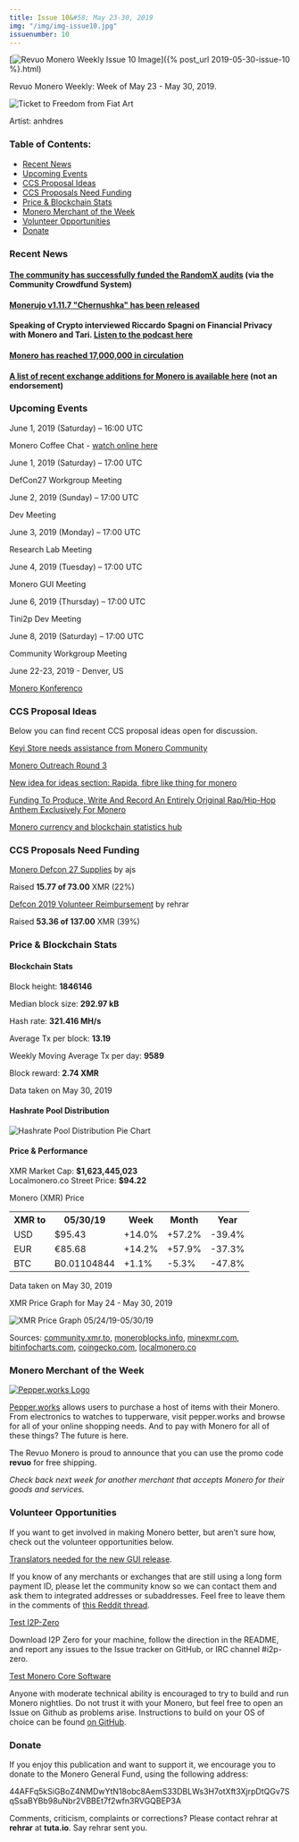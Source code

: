 ```yaml
---
title: Issue 10&#58; May 23-30, 2019
img: "/img/img-issue10.jpg"
issuenumber: 10
---
```

[<img src="/img/img-issue10.jpg" alt="Revuo Monero Weekly Issue 10 Image">]({% post_url 2019-05-30-issue-10 %}.html)

Revuo Monero Weekly: Week of May 23 - May 30, 2019.
<!--more-->

<img src="/img/monerokeytofreedom.jpg" alt="Ticket to Freedom from Fiat Art">
<p class="note">Artist: anhdres</p>

<h3>Table of Contents:</h3>
<ul class="contents">
    <li><a href="#news">Recent News</a></li>
    <li><a href="#events">Upcoming Events</a></li>
    <li><a href="#ideas">CCS Proposal Ideas</a></li>
    <li><a href="#proposals">CCS Proposals Need Funding</a></li>
    <li><a href="#stats">Price & Blockchain Stats</a></li>
    <li><a href="#merchant">Monero Merchant of the Week</a></li>
    <li><a href="#volunteer">Volunteer Opportunities</a></li>
    <li><a href="#donate">Donate</a></li>
</ul>

<h3 id="news">Recent News</h3>

<div class="newsbyte">
    <h4><a href="https://ccs.getmonero.org/proposals/RandomX-audit.html" target="_blank">The community has successfully funded the RandomX audits</a> (via the Community Crowdfund System)
    </h4>
</div>

<div class="newsbyte">
    <h4><a href="https://github.com/m2049r/xmrwallet/releases/tag/v1.11.7" target="_blank">Monerujo v1.11.7 "Chernushka" has been released</a>
    </h4>
</div>

<div class="newsbyte">
    <h4>Speaking of Crypto interviewed Riccardo Spagni on Financial Privacy with Monero and Tari. <a href="https://speakingofcrypto.com/068-fluffypony/" target="_blank">Listen to the podcast here</a>
    </h4>
</div>

<div class="newsbyte">
    <h4>
    <a href="https://www.reddit.com/r/Monero/comments/bs58to/17_million_xmr_in_circulation/" target="_blank">Monero has reached 17,000,000 in circulation</a>
    </h4>
</div>

<div class="newsbyte">
    <h4><a href="https://www.reddit.com/r/Monero/comments/bshex7/new_monero_additions_listings/" target="_blank">A list of recent exchange additions for Monero is available here</a> (not an endorsement)
    </h4>
</div>

<h3 id="events">Upcoming Events</h3>

<div class="event">
    <p class="date">June 1, 2019 (Saturday) – 16:00 UTC</p>
    <p>Monero Coffee Chat - <a href="https://www.youtube.com/channel/UCKxLNPJeEjPXOke55i5AIXA" target="_blank">watch online here</a></p>
</div>

<div class="event">
    <p class="date">June 1, 2019 (Saturday) – 17:00 UTC</p>
    <p>DefCon27 Workgroup Meeting</p>
</div>

<div class="event">
    <p class="date" markdown="1">June 2, 2019 (Sunday) – 17:00 UTC</p>
    <p markdown="1">Dev Meeting</p>
</div>

<div class="event">
    <p class="date" markdown="1">June 3, 2019 (Monday) – 17:00 UTC</p>
    <p markdown="1">Research Lab Meeting</p>
</div>

<div class="event">
    <p class="date" markdown="1">June 4, 2019 (Tuesday) – 17:00 UTC</p>
    <p markdown="1">Monero GUI Meeting</p>
</div>

<div class="event">
    <p class="date" markdown="1">June 6, 2019 (Thursday) – 17:00 UTC</p>
    <p markdown="1">Tini2p Dev Meeting</p>
</div>

<div class="event">
    <p class="date" markdown="1">June 8, 2019 (Saturday) – 17:00 UTC</p>
    <p markdown="1">Community Workgroup Meeting</p>
</div>

<div class="event">
    <p class="date" markdown="1">June 22-23, 2019 - Denver, US</p>
    <p markdown="1"><a href="http://monerokon.com/" target="_blank">Monero Konferenco</a></p>
</div>

<h3 id="ideas">CCS Proposal Ideas</h3>

<p>Below you can find recent CCS proposal ideas open for discussion.</p>

<div class="proposal">
<p><a href="https://repo.getmonero.org/monero-project/ccs-proposals/merge_requests/72" target="_blank">Keyi Store needs assistance from Monero Community</a></p>
</div>

<div class="proposal">
<p><a href="https://repo.getmonero.org/monero-project/ccs-proposals/merge_requests/70" target="_blank">Monero Outreach Round 3</a></p>
</div>

<div class="proposal">
<p><a href="https://repo.getmonero.org/monero-project/ccs-proposals/merge_requests/62" target="_blank">New idea for ideas section: Rapida, fibre like thing for monero</a></p>
</div>

<div class="proposal">
<p><a href="https://repo.getmonero.org/monero-project/ccs-proposals/merge_requests/65" target="_blank">Funding To Produce, Write And Record An Entirely Original Rap/Hip-Hop Anthem Exclusively For Monero</a></p>
</div>

<div class="proposal">
<p><a href="https://repo.getmonero.org/monero-project/ccs-proposals/merge_requests/58" target="_blank">Monero currency and blockchain statistics hub</a></p>
</div>

<h3 id="proposals">CCS Proposals Need Funding</h3>

<div class="proposal">
    <p><a href="https://ccs.getmonero.org/proposals/monero-defcon-27-supplies.html" target="_blank">Monero Defcon 27 Supplies</a> by ajs</p>
    <p>Raised <b>15.77 of 73.00</b> XMR (22%)</p>
</div>

<div class="proposal">
    <p><a href="https://ccs.getmonero.org/proposals/rehrar-defcon-reimburse-2019.html" target="_blank">Defcon 2019 Volunteer Reimbursement</a> by rehrar</p>
    <p>Raised <b>53.36 of 137.00</b> XMR (39%)</p>
</div>

<h3 id="stats">Price & Blockchain Stats</h3>

<h4 class="stat">Blockchain Stats</h4>

<div class="bcstats">
    <p>Block height: <b>1846146</b></p>
    <p>Median block size: <b>292.97 kB</b></p>
    <p>Hash rate: <b>321.416 MH/s</b></p>
    <p>Average Tx per block: <b>13.19</b></p>
    <p>Weekly Moving Average Tx per day: <b>9589</b></p>
    <p>Block reward: <b>2.74 XMR</b></p>
</div>
<p class="note">Data taken on May 30, 2019</p>

<h4 class="stat">Hashrate Pool Distribution</h4>
<p><img src="/img/hashrate-pool-distribution-0530.png" alt="Hashrate Pool Distribution Pie Chart"/></p>

<h4 class="stat">Price & Performance</h4>

<div class="price-intro">XMR Market Cap:  <b>$1,623,445,023</b><br>Localmonero.co Street Price: <b>$94.22</b></div>

<p class="table-title">Monero (XMR) Price</p>
<table class="price-table">
  <tr class="row1">
    <th>XMR to</th>
    <th>05/30/19</th>
    <th>Week</th>
    <th>Month</th>
    <th>Year</th>
  </tr>
  <tr>
    <td data-th="XMR to">USD</td>
    <td data-th="05/30/19">$95.43</td>
    <td data-th="Week" class="green">+14.0%</td>
    <td data-th="Month" class="green">+57.2%</td>
    <td data-th="Year" class="red">-39.4%</td>
  </tr>
  <tr class="row3">
    <td data-th="XMR to">EUR</td>
    <td data-th="05/30/19">€85.68</td>
    <td data-th="Week" class="green">+14.2%</td>
    <td data-th="Month" class="green">+57.9%</td>
    <td data-th="Year" class="red">-37.3%</td>
  </tr>
  <tr>
    <td data-th="XMR to">BTC</td>
    <td data-th="05/30/19">Ƀ0.01104844</td>
    <td data-th="Week" class="green">+1.1%</td>
    <td data-th="Month" class="red">-5.3%</td>
    <td data-th="Year" class="red">-47.8%</td>
  </tr>
</table>
<p class="note">Data taken on May 30, 2019</p>

<p class="table-title">XMR Price Graph for May 24 - May 30, 2019</p>

![XMR Price Graph 05/24/19-05/30/19](/img/weekly-chart-0530.png "XMR Price Graph 05/24/19-05/30/19") 

Sources: <a href="https://community.xmr.to/explorer/mainnet/" target="_blank">community.xmr.to</a>, <a href="https://moneroblocks.info/stats/transaction-stats" target="_blank">moneroblocks.info</a>, <a href="https://minexmr.com/pools.html" target="_blank">minexmr.com</a>, <a href="https://bitinfocharts.com/monero/" target="_blank">bitinfocharts.com</a>, <a href="https://www.coingecko.com/" target="_blank">coingecko.com</a>, <a href="https://localmonero.co/" target="_blank">localmonero.co</a>

<h3 id="merchant">Monero Merchant of the Week</h3>

<a href="https://pepper.works/" target="_blank"><img src="/img/pepperworks.png" alt="Pepper.works Logo" class="merchant-img" id="pepperworks"></a>

<a href="https://pepper.works/" target="_blank">Pepper.works</a> allows users to purchase a host of items with their Monero. From electronics to watches to tupperware, visit pepper.works and browse for all of your online shopping needs. And to pay with Monero for all of these things? The future is here.

The Revuo Monero is proud to announce that you can use the promo code **revuo** for free shipping.

<i>Check back next week for another merchant that accepts Monero for their goods and services.</i>

<h3 id="volunteer">Volunteer Opportunities</h3>

<p>If you want to get involved in making Monero better, but aren’t sure how, check out the volunteer opportunities below.</p>

<div class="newsbyte">
    <p><a href="https://old.reddit.com/r/Monero/comments/bqhjw8/many_languages_of_the_gui_wallet_still_need_to_be/" target="_blank">Translators needed for the new GUI release</a>.</p>
</div>

<div class="newsbyte">
    <p>If you know of any merchants or exchanges that are still using a long form payment ID, please let the community know so we can contact them and ask them to integrated addresses or subaddresses. Feel free to leave them in the comments of <a href="https://reddit.com/r/Monero/comments/bib6zq/list_of_services_using_long_payment_ids_a_call/" target="_blank">this Reddit thread</a>.</p>
</div>

<div class="newsbyte">
    <p class="date"><a href="https://github.com/i2p-zero/i2p-zero/releases" target="_blank">Test I2P-Zero</a></p>
    <p>Download I2P Zero for your machine, follow the direction in the README, and report any issues to the Issue tracker on GitHub, or IRC channel #i2p-zero.</p>
</div>

<div class="newsbyte">
    <p class="date"><a href="https://github.com/monero-project/monero" target="_blank">Test Monero Core Software</a></p>
    <p>Anyone with moderate technical ability is encouraged to try to build and run Monero nightlies. Do not trust it with your Monero, but feel free to open an Issue on Github as problems arise. Instructions to build on your OS of choice can be found <a href="https://github.com/monero-project/monero#compiling-monero-from-source" target="_blank">on GitHub</a>. </p>
</div>

<h3 id="donate">Donate</h3>

<p markdown="1">If you enjoy this publication and want to support it, we encourage you to donate to the Monero General Fund, using the following address:</p>

<p class="address" markdown="1">44AFFq5kSiGBoZ4NMDwYtN18obc8AemS33DBLWs3H7otXft3XjrpDtQGv7SqSsaBYBb98uNbr2VBBEt7f2wfn3RVGQBEP3A</p>

<!--p><a href="monero:44AFFq5kSiGBoZ4NMDwYtN18obc8AemS33DBLWs3H7otXft3XjrpDtQGv7SqSsaBYBb98uNbr2VBBEt7f2wfn3RVGQBEP3A" class="qr"><img src="/img/donate-monero.png"></a></p-->

Comments, criticism, complaints or corrections? Please contact rehrar at **rehrar** at **tuta.io**. Say rehrar sent you.